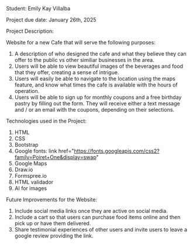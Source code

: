 Student: Emily Kay Villalba

Project due date: January 26th, 2025

Project Description:

Website for a new Cafe that will serve the following purposes:
1) A description of who designed the cafe and what they believe they can offer to the public vs other similiar businesses in the area.
2) Users will be able to view beautiful images of the beverages and food that they offer, creating a sense of intrigue.
3) Users will easily be able to navigate to the location using the maps feature, and know what times the cafe is available with the hours of operation. 
4) Users will be able to sign up for monthly coupons and a free birthday pastry by filling out the form. They will receive either a text message and / or an email with the coupons, depending on their selections.

Technologies used in the Project:
1) HTML
2) CSS
3) Bootstrap
4) Google fonts: link href="https://fonts.googleapis.com/css2?family=Poiret+One&display=swap"
5) Google Maps
6) Draw.io
7) Formspree.io
8) HTML validador
9) AI for images

Future Improvements for the Website:
1) Include social media links once they are active on social media.
2) Include a cart so that users can purchase food items online and then pick up or have them delivered.
3) Share testimonial experiences of other users and invite users to leave a google review providing the link.

